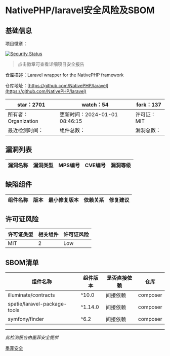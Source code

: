 # NativePHP/laravel安全风险及SBOM

## 基础信息

项目徽章：

[![Security Status](https://www.murphysec.com/platform3/v31/badge/1751680078274711552.svg)](https://www.murphysec.com/console/report/1751680066295779328/1751680078274711552)

> 点击徽章可查看详细项目安全报告

仓库描述：Laravel wrapper for the NativePHP framework

仓库地址：[https://github.com/NativePHP/laravel](https://github.com/NativePHP/laravel)

| star：2701 | watch：54 | fork：137 |
| ----------- | -------------- | ------------ |
| 所有者：Organization | 更新时间：2024-01-01 08:46:15 | 许可证：MIT |
| 最近检测时间： | 组件总数： | 漏洞总数： |




## 漏洞列表

| 漏洞名称 | 漏洞类型 | MPS编号 | CVE编号 | 漏洞等级 |
| ------- | ------ | ------- | ------ | ----- |





## 缺陷组件

| 组件名称 | 版本 | 最小修复版本 | 依赖关系 | 修复建议 |
| -------- | ---- | ------------ | -------- | -------- |





## 许可证风险

| 许可证类型 | 相关组件 | 许可证风险 |
| ---------- | -------- | ---------- |
|MIT|2|Low|




## SBOM清单

| 组件名称 | 组件版本 | 是否直接依赖 | 仓库 |
| -------- | -------- | ------------ | ---- |
|illuminate/contracts|^10.0|间接依赖|composer|
|spatie/laravel-package-tools|^1.14.0|间接依赖|composer|
|symfony/finder|^6.2|间接依赖|composer|


------

*此检测报告由墨菲安全提供*

[墨菲安全](www.murphysec.com)